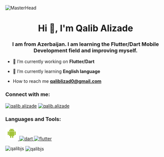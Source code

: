 ![MasterHead](https://cdn.getsmartcoders.com/resources/img/flutter-app-development-services-tools.jpg)

<h1 align="center">Hi 👋, I'm Qalib Alizade</h1>
<h3 align="center">I am from Azerbaijan. I am learning the Flutter/Dart Mobile Development field and improving myself.</h3>

- 🔭 I’m currently working on **Flutter/Dart**

- 🌱 I’m currently learning **English language**

- How to reach me **qaliblizad0@gmail.com**

<h3 align="left">Connect with me:</h3>
<p align="left">
<a href="https://linkedin.com/in/qalib alizade" target="blank"><img align="center" src="https://raw.githubusercontent.com/rahuldkjain/github-profile-readme-generator/master/src/images/icons/Social/linked-in-alt.svg" alt="qalib alizade" height="30" width="40" /></a>
<a href="https://instagram.com/qalib.alizade" target="blank"><img align="center" src="https://raw.githubusercontent.com/rahuldkjain/github-profile-readme-generator/master/src/images/icons/Social/instagram.svg" alt="qalib.alizade" height="30" width="40" /></a>
</p>

<h3 align="left">Languages and Tools:</h3>
<p align="left"> <a href="https://developer.android.com" target="_blank" rel="noreferrer"> <img src="https://raw.githubusercontent.com/devicons/devicon/master/icons/android/android-original-wordmark.svg" alt="android" width="40" height="40"/> </a> <a href="https://dart.dev" target="_blank" rel="noreferrer"> <img src="https://www.vectorlogo.zone/logos/dartlang/dartlang-icon.svg" alt="dart" width="40" height="40"/> </a> <a href="https://flutter.dev" target="_blank" rel="noreferrer"> <img src="https://www.vectorlogo.zone/logos/flutterio/flutterio-icon.svg" alt="flutter" width="40" height="40"/> </a> </p>

<p><img align="left" src="https://github-readme-stats.vercel.app/api/top-langs?username=qalibjs&show_icons=true&locale=en&layout=compact" alt="qalibjs" /></p>

<p>&nbsp;<img align="center" src="https://github-readme-stats.vercel.app/api?username=qalibjs&show_icons=true&locale=en" alt="qalibjs" /></p>
